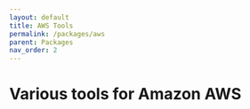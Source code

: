 ```yaml
---
layout: default
title: AWS Tools
permalink: /packages/aws
parent: Packages
nav_order: 2
---
```


# Various tools for Amazon AWS